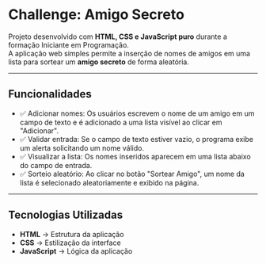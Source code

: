 # Challenge: Amigo Secreto

Projeto desenvolvido com **HTML, CSS e JavaScript puro** durante a formação Iniciante em Programação.  
A aplicação web simples permite a inserção de nomes de amigos em uma lista para sortear um **amigo secreto** de forma aleatória.

---

## Funcionalidades

- ✅ Adicionar nomes: Os usuários escrevem o nome de um amigo em um campo de texto e é adicionado a uma lista visível ao clicar em "Adicionar".
- ✅ Validar entrada: Se o campo de texto estiver vazio, o programa exibe um alerta solicitando um nome válido.
- ✅ Visualizar a lista: Os nomes inseridos aparecem em uma lista abaixo do campo de entrada.
- ✅ Sorteio aleatório: Ao clicar no botão "Sortear Amigo", um nome da lista é selecionado aleatoriamente e exibido na página.

---

## Tecnologias Utilizadas

- **HTML** → Estrutura da aplicação
- **CSS** → Estilização da interface
- **JavaScript** → Lógica da aplicação
